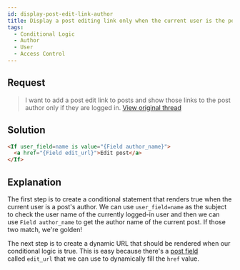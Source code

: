 ```yaml
---
id: display-post-edit-link-author
title: Display a post editing link only when the current user is the post's author
tags:
  - Conditional Logic
  - Author
  - User
  - Access Control
---
```

## Request

> I want to add a post edit link to posts and show those links to the post author only if they are logged in. [View original thread](https://discourse.tangible.one/t/display-if-user-logged-in-is-post-author/822)

## Solution

```html
<If user_field=name is value="{Field author_name}">
  <a href="{Field edit_url}">Edit post</a>
</If>
```

## Explanation

The first step is to create a conditional statement that renders true when the current user is a post's author. We can use `user_field=name` as the subject to check the user name of the currently logged-in user and then we can use `Field author_name` to get the author name of the current post. If those two match, we're golden!

The next step is to create a dynamic URL that should be rendered when our conditional logic is true. This is easy because there's a [post field](/dynamic-tags/loop/post#fields) called `edit_url` that we can use to dynamically fill the `href` value.
